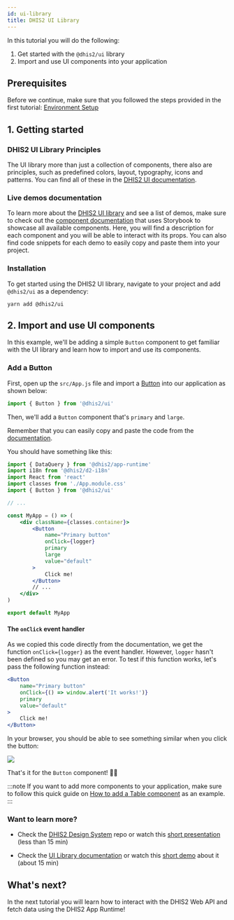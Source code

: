 ```yaml
---
id: ui-library
title: DHIS2 UI Library
---
```


In this tutorial you will do the following:

1. Get started with the `@dhis2/ui` library
2. Import and use UI components into your application

## Prerequisites

Before we continue, make sure that you followed the steps provided in the first tutorial: [Environment Setup](/docs/tutorials/setup-env)

## 1. Getting started

### DHIS2 UI Library Principles

The UI library more than just a collection of components, there also are principles, such as predefined colors, layout, typography, icons and patterns. You can find all of these in the [DHIS2 UI documentation](/design).

### Live demos documentation

To learn more about the [DHIS2 UI library](/design) and see a list of demos, make sure to check out the [component documentation](/docs/ui/webcomponents) that uses Storybook to showcase all available components. Here, you will find a description for each component and you will be able to interact with its props. You can also find code snippets for each demo to easily copy and paste them into your project.

### Installation

To get started using the DHIS2 UI library, navigate to your project and add `@dhis2/ui` as a dependency:

```shell
yarn add @dhis2/ui
```

## 2. Import and use UI components

In this example, we'll be adding a simple `Button` component to get familiar with the UI library and learn how to import and use its components.

### Add a Button

First, open up the `src/App.js` file and import a [Button](pathname:///demo/?path=/docs/button--basic) into our application as shown below:

```js
import { Button } from '@dhis2/ui'
```

Then, we'll add a `Button` component that's `primary` and `large`.

Remember that you can easily copy and paste the code from the [documentation](pathname:///demo/?path=/docs/button--basic).

You should have something like this:

```jsx {5,11-13} title="src/App.js"
import { DataQuery } from '@dhis2/app-runtime'
import i18n from '@dhis2/d2-i18n'
import React from 'react'
import classes from './App.module.css'
import { Button } from '@dhis2/ui'

// ...

const MyApp = () => (
    <div className={classes.container}>
        <Button
            name="Primary button"
            onClick={logger}
            primary
            large
            value="default"
        >
            Click me!
        </Button>
        // ...
    </div>
)

export default MyApp
```

#### The `onClick` event handler

As we copied this code directly from the documentation, we get the function `onClick={logger}` as the event handler. However, `logger` hasn't been defined so you may get an error. To test if this function works, let's pass the following function instead:

```jsx {3}
<Button
    name="Primary button"
    onClick={() => window.alert('It works!')}
    primary
    value="default"
>
    Click me!
</Button>
```

In your browser, you should be able to see something similar when you click the button:

![](./assets/ui-button.png)

That's it for the `Button` component! 👏🏽

:::note
If you want to add more components to your application, make sure to follow this quick guide on [How to add a Table component](/docs/guides/ui-table) as an example.
:::

### Want to learn more?

-   Check the [DHIS2 Design System](https://github.com/dhis2/design-system#dhis2-design-system) repo or watch this [short presentation](https://youtu.be/Brvi4DsIRN8?list=PLo6Seh-066Rze0f3zo-mIRRueKdhw4Vnm&t=43) (less than 15 min)

-   Check the [UI Library documentation](/design) or watch this [short demo](https://youtu.be/Brvi4DsIRN8?list=PLo6Seh-066Rze0f3zo-mIRRueKdhw4Vnm&t=802) about it (about 15 min)

## What's next?

In the next tutorial you will learn how to interact with the DHIS2 Web API and fetch data using the DHIS2 App Runtime!

